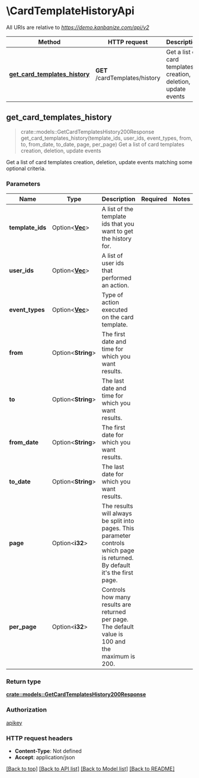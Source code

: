 # \CardTemplateHistoryApi

All URIs are relative to *https://demo.kanbanize.com/api/v2*

Method | HTTP request | Description
------------- | ------------- | -------------
[**get_card_templates_history**](CardTemplateHistoryApi.md#get_card_templates_history) | **GET** /cardTemplates/history | Get a list of card templates creation, deletion, update events



## get_card_templates_history

> crate::models::GetCardTemplatesHistory200Response get_card_templates_history(template_ids, user_ids, event_types, from, to, from_date, to_date, page, per_page)
Get a list of card templates creation, deletion, update events

Get a list of card templates creation, deletion, update events matching some optional criteria.

### Parameters


Name | Type | Description  | Required | Notes
------------- | ------------- | ------------- | ------------- | -------------
**template_ids** | Option<[**Vec<i32>**](i32.md)> | A list of the template ids that you want to get the history for. |  |
**user_ids** | Option<[**Vec<i32>**](i32.md)> | A list of user ids that performed an action. |  |
**event_types** | Option<[**Vec<String>**](String.md)> | Type of action executed on the card template. |  |
**from** | Option<**String**> | The first date and time for which you want results. |  |
**to** | Option<**String**> | The last date and time for which you want results. |  |
**from_date** | Option<**String**> | The first date for which you want results. |  |
**to_date** | Option<**String**> | The last date for which you want results. |  |
**page** | Option<**i32**> | The results will always be split into pages. This parameter controls which page is returned. By default it's the first page. |  |
**per_page** | Option<**i32**> | Controls how many results are returned per page. The default value is 100 and the maximum is 200. |  |

### Return type

[**crate::models::GetCardTemplatesHistory200Response**](getCardTemplatesHistory_200_response.md)

### Authorization

[apikey](../README.md#apikey)

### HTTP request headers

- **Content-Type**: Not defined
- **Accept**: application/json

[[Back to top]](#) [[Back to API list]](../README.md#documentation-for-api-endpoints) [[Back to Model list]](../README.md#documentation-for-models) [[Back to README]](../README.md)

